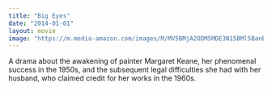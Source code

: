 ```yaml
---
title: "Big Eyes"
date: "2014-01-01"
layout: movie
image: "https://m.media-amazon.com/images/M/MV5BMjA2ODM5MDE3N15BMl5BanBnXkFtZTgwOTIxNjc1MzE@._V1_SX300.jpg"
---
```


A drama about the awakening of painter Margaret Keane, her phenomenal success in the 1950s, and the subsequent legal difficulties she had with her husband, who claimed credit for her works in the 1960s.

